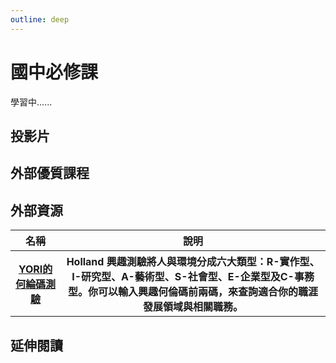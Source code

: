```yaml
---
outline: deep
---
```


# 國中必修課

學習中......

## 投影片

<!-- ## Holland興趣碼速查

<select name="pets" id="pet-select">
  <option value="">--Please choose an option--</option>
  <option v-for="(item,index) in hollandItems" :key="index" :value="item.value">{{item.text}}</option>
</select>

你的Holland維度是 I:17 E:14 ...... -->

## 外部優質課程

<Courses :modelValue="courseItems"></Courses>

## 外部資源

<table>
    <thead>
        <tr>
            <th>名稱</th>
            <th>說明</th>
        </tr>
    </thead>
    <tbody>
        <tr>
            <th>
                <a href="https://www.yory.school/holland/quiz" target="_blank">
                   YORI的何綸碼測驗
                </a>
            </th>
            <th>Holland 興趣測驗將人與環境分成六大類型：R-實作型、I-研究型、A-藝術型、S-社會型、E-企業型及C-事務型。你可以輸入興趣何倫碼前兩碼，來查詢適合你的職涯發展領域與相關職務。</th>
        </tr>
    </tbody>
</table>

## 延伸閱讀

<Books :modelValue="bookItems"></Books>

<script setup>
import Books from '../components/books.vue'
import Courses from '../components/courses.vue'

const courseItems = [
    {
        image: '/career/education.png',
        description: `人生設計心理諮商專業團隊成立於2010年，總部亞洲職業生涯發展中心位於香港，於北京、上海與成都設有分中心，由海內外一流心理、教育與商業諮詢碩博士組成。
結合臨床實務經驗與數據分析技術, 提供中英文專業心理諮商、情感與伴侶諮詢、職業生涯諮詢、企業內部訓練、線上/線下課程、學校生涯輔導、專業人員訓練…等服務，為來談者找理想的人生方向。`,
        name: '人生設計心理諮商所',
        url: 'https://www.accupass.com/organizer/detail/2003200357258690657700',
    },
]

const bookItems = [
    {
        id: '11100874320',
        name: '黑馬思維：哈佛最推崇的人生計畫，教你成就更好的自己',
        desc: `<p>一個從小罹患過動症，高中中輟，
不到二十歲就結婚生子，曾靠修籬笆維生的人，
後來成了哈佛博士與暢銷書作家。
一個從四所大學五度休學，忍受不了朝九晚五生活，
開車賣二手書度日的人，
後來成為知名的神經科學家。
他們是怎麼辦到的？
成為出人意料的黑馬之後，他們最想做的是什麼事？</p>
`,
    },
    {
        id: '11100918401',
        name: 'MBTI，你的職業性格是什麼？：發現自己的優勢，規劃最適生涯',
        desc: `<p>解讀自己，接受自己，
找到最適合自己的生涯路！</p>

<p>全球500強HR都在用的MBTI分析系統，
是一種沒有任何偏見的工具，
能指引你妥善利用自己的性格優勢，
在職涯中找到最準確的角色，
真正享受每個階段的工作與人生。</p>
`,
    },
]

const hollandItems = [
    {
        text: '市場研究數據分析師',
        value: 'ICE',
    },
    {
        text: '資訊/網路工程師',
        value: 'IRC',
    },
    {
        text: '測試/系統工程師',
        value: 'CIR',
    },
    {
        text: '會計師',
        value: 'CIE',
    },
    {
        text: '金融交易員/分析師',
        value: 'CES',
    },
    {
        text: '商業諮詢/企業管理顧問',
        value: 'ECI',
    },
    {
        text: '創業家/企業家/商人',
        value: 'EIS',
    },
    {
        text: '建築師/設計師/美術動畫',
        value: 'ARE',
    },
    {
        text: '家教/學校老師/補教老師',
        value: 'SIE',
    },
    {
        text: '講師/企業培訓師',
        value: 'SIE',
    },
]
</script>
